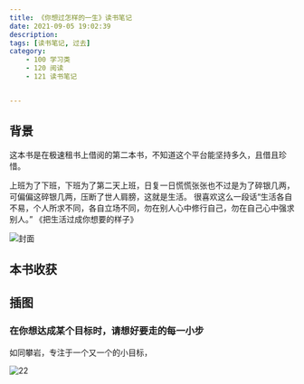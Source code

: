 ```yaml
---
title: 《你想过怎样的一生》读书笔记
date: 2021-09-05 19:02:39
description: 
tags: [读书笔记, 过去]
category:
    - 100 学习类
    - 120 阅读
    - 121 读书笔记


---
```


## 背景

这本书是在极速租书上借阅的第二本书，不知道这个平台能坚持多久，且借且珍惜。

上班为了下班，下班为了第二天上班，日复一日慌慌张张也不过是为了碎银几两，可偏偏这碎银几两，压断了世人肩膀，这就是生活。 很喜欢这么一段话“生活各自不易，个人所求不同，各自立场不同，勿在别人心中修行自己，勿在自己心中强求别人。” 《把生活过成你想要的样子》

![封面](https://cdn.jsdelivr.net/gh/Xiaolong00/raines-photo@master/blog/WechatIMG30.6ha7hfz8m1c0.jpeg)



## 本书收获



## 

## 插图

### 在你想达成某个目标时，请想好要走的每一小步

如同攀岩，专注于一个又一个的小目标，

![22](https://cdn.jsdelivr.net/gh/Xiaolong00/raines-photo@master/blog/311630843335_.sx6a2lgj028.jpg)

